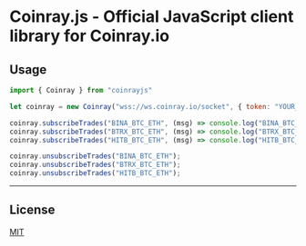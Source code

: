 # Coinray.js - Official JavaScript client library for Coinray.io

## Usage

```js
import { Coinray } from "coinrayjs"

let coinray = new Coinray("wss://ws.coinray.io/socket", { token: "YOUR_TOKEN_HERE", debug: true });

coinray.subscribeTrades("BINA_BTC_ETH", (msg) => console.log("BINA_BTC_ETH:", msg));
coinray.subscribeTrades("BTRX_BTC_ETH", (msg) => console.log("BTRX_BTC_ETH:", msg));
coinray.subscribeTrades("HITB_BTC_ETH", (msg) => console.log("HITB_BTC_ETH:", msg));

coinray.unsubscribeTrades("BINA_BTC_ETH");
coinray.unsubscribeTrades("BTRX_BTC_ETH");
coinray.unsubscribeTrades("HITB_BTC_ETH");
```

---

## License

[MIT](LICENSE)
